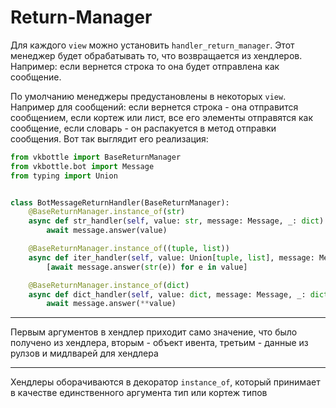 # Return-Manager

Для каждого `view` можно установить `handler_return_manager`. Этот менеджер будет обрабатывать то, что возвращается из хендлеров. Например: если вернется строка то она будет отправлена как сообщение.

По умолчанию менеджеры предустановлены в некоторых `view`. Например для сообщений: если вернется строка - она отправится сообщением, если кортеж или лист, все его элементы отправятся как сообщение, если словарь - он распакуется в метод отправки сообщения. Вот так выглядит его реализация:

```python
from vkbottle import BaseReturnManager
from vkbottle.bot import Message
from typing import Union


class BotMessageReturnHandler(BaseReturnManager):
    @BaseReturnManager.instance_of(str)
    async def str_handler(self, value: str, message: Message, _: dict):
        await message.answer(value)

    @BaseReturnManager.instance_of((tuple, list))
    async def iter_handler(self, value: Union[tuple, list], message: Message, _: dict):
        [await message.answer(str(e)) for e in value]

    @BaseReturnManager.instance_of(dict)
    async def dict_handler(self, value: dict, message: Message, _: dict):
        await message.answer(**value)
```

---

Первым аргументов в хендлер приходит само значение, что было получено из хендлера, вторым - объект ивента, третьим - данные из рулзов и мидлварей для хендлера

---

Хендлеры оборачиваются в декоратор `instance_of`, который принимает в качестве единственного аргумента тип или кортеж типов
